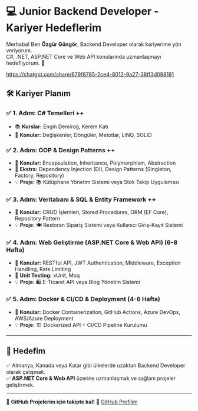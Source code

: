 # 💻 Junior Backend Developer - Kariyer Hedeflerim

Merhaba! Ben **Özgür Güngör**, Backend Developer olarak kariyerime yön veriyorum.  
C#, .NET, ASP.NET Core ve Web API konularında uzmanlaşmayı hedefliyorum. 🚀  



https://chatgpt.com/share/679f8785-2ce4-8012-9a27-38ff3d098191

## 🛠 Kariyer Planım

### ✅ 1. Adım: C# Temelleri ++
- 📚 **Kurslar:** Engin Demiroğ, Kerem Katı  
- 🔹 **Konular:** Değişkenler, Döngüler, Metotlar, LINQ, SOLID  

### ✅ 2. Adım: OOP & Design Patterns ++
- 🔹 **Konular:** Encapsulation, Inheritance, Polymorphism, Abstraction  
- 🎯 **Ekstra:** Dependency Injection (DI), Design Patterns (Singleton, Factory, Repository)  
- 💡 **Proje:** 📚 Kütüphane Yönetim Sistemi veya Stok Takip Uygulaması  

### ✅ 3. Adım: Veritabanı & SQL & Entity Framework ++
- 🔹 **Konular:** CRUD İşlemleri, Stored Procedures, ORM (EF Core), Repository Pattern  
- 💡 **Proje:** 🍽 Restoran Sipariş Sistemi veya Kullanıcı Giriş-Kayıt Sistemi  

### ✅ 4. Adım: Web Geliştirme (ASP.NET Core & Web API) (6-8 Hafta)
- 🔹 **Konular:** RESTful API, JWT Authentication, Middleware, Exception Handling, Rate Limiting  
- 🔹 **Unit Testing:** xUnit, Moq  
- 💡 **Proje:** 🛍 E-Ticaret API veya Blog Yönetim Sistemi  

### ✅ 5. Adım: Docker & CI/CD & Deployment (4-6 Hafta)
- 🔹 **Konular:** Docker Containerization, GitHub Actions, Azure DevOps, AWS/Azure Deployment  
- 💡 **Proje:** 🏗 Dockerized API + CI/CD Pipeline Kurulumu  

---

## 🚀 Hedefim  
✅ Almanya, Kanada veya Katar gibi ülkelerde uzaktan Backend Developer olarak çalışmak.  
✅ **ASP.NET Core & Web API** üzerine uzmanlaşmak ve sağlam projeler geliştirmek.  

---

📌 **GitHub Projelerim için takipte kal!** 🔗 [GitHub Profilim](https://github.com/ozgurgungor1)  
